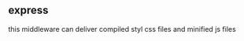 

<!-- Start files.js -->

## express

this middleware can deliver compiled styl css files and minified js files

<!-- End files.js -->

